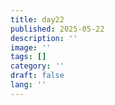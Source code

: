 ```yaml
---
title: day22
published: 2025-05-22
description: ''
image: ''
tags: []
category: ''
draft: false 
lang: ''
---
```

